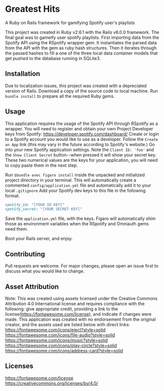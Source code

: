 # Greatest Hits

A Ruby on Rails framework for gamifying Spotify user's playlists

This project was created in Ruby v2.6.1 with the Rails v6.0.0 framework. The final goal was to gameify user spotify playlists. First importing data from the Spotify API using the RSpotify wrapper gem. It instantiates the parsed data from the API with the gem as ruby hash structures. Then it iterates through the passed hashes to fill a one of the three local data container models that get pushed to the database running in SQLite3.
## Installation
Due to localization issues, this project was created with a depreciated version of Rails.
Download a copy of the source code to local machine. Run `bundle install` to prepare all the required Ruby gems. 
## Usage
This application requires the usage of the Spotify API through RSpotify as a wrapper. You will need to register and obtain your own Project Developer keys from Spotify: https://developer.spotify.com/dashboard/
Create or login to a Spotify account you would like to use as a developer. Follow the `Create an App` link (this may vary in the future according to Spotify's website.) Go into your new Spotify application settings. Note the `Client ID: 'foo'` and the `Show Client Secret` button--when pressed it will show your secret key. These two numerical values are the keys for your application, you will need to copy paste them in the next step.

Run `$bundle exec figaro install` inside the unpacked and initialized project directory in your terminal.
This will automatically create a commented `config/application.yml` file and automatically add it to your local `.gitignore` Add your Spotify dev keys to this file in the following format.
```ruby
spotify_id: "[YOUR ID KEY]"
spotify_secret: "[YOUR SECRET KEY]" 
```

Save the `application.yml` file, with the keys. Figaro will automatically shim those as environment variables when the RSpotify and Omniauth gems need them. 

Boot your Rails server, and enjoy.

## Contributing
Pull requests are welcome. For major changes, please open an issue first to discuss what you would like to change.

## Asset Attribution
Note: This was created using assets licensed under the Creative Commons Attribution 4.0 International license and requires compliance with the following: give appropriate credit, providing a link to the license(https://fontawesome.com/license), and indicate if changes were made. This application was created with no endorsement from the original creator, and the assets used are listed below with direct links:
    https://fontawesome.com/icons/eject?style=solid
    https://fontawesome.com/icons/file-audio?style=solid
    https://fontawesome.com/icons/music?style=solid
    https://fontawesome.com/icons/play-circle?style=solid
    https://fontawesome.com/icons/address-card?style=solid

## Licenses
https://fontawesome.com/license  
https://creativecommons.org/licenses/by/4.0/

